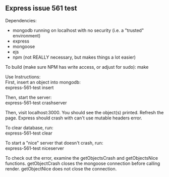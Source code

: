 Express issue 561 test
----------------------

Dependencies:  
  * mongodb running on localhost with no security (i.e. a "trusted" environment)
  * express
  * mongoose
  * ejs
  * npm (not REALLY necessary, but makes things a lot easier)

To build (make sure NPM has write access, or adjust for sudo):
    make

Use Instructions:  
First, insert an object into mongodb:  
    express-561-test insert

Then, start the server:  
    express-561-test crashserver

Then, visit localhost:3000. You should see the object(s) printed. Refresh the page.
Express should crash with can't use mutable headers error.

To clear database, run:  
    express-561-test clear

To start a "nice" server that doesn't crash, run:  
    express-561-test niceserver

To check out the error, examine the getObjectsCrash and getObjectsNice functions.
getObjectCrash closes the mongoose connection before calling render.
getObjectNice does not close the connection.